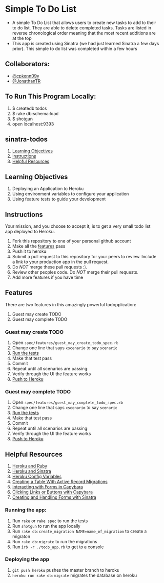 # Simple To Do List
* A simple To Do List that allows users to create new tasks to add to their to do list. They are able to delete completed tasks. Tasks are listed in reverse chronological order meaning that the most recent additions are at the top
* This app is created using Sinatra (we had just learned Sinatra a few days prior). This simple to do list was completed within a few hours

## Collaborators:
* [@cpkenn09y](https://github.com/cpkenn09y)
* [@JonathanTR](https://github.com/JonathanTR)

## To Run This Program Locally:
1. $ createdb todos
2. $ rake db:schema:load
3. $ shotgun
4. open localhost:9393

## sinatra-todos
1. [Learning Objectives](#learning-objectives)
1. [Instructions](#instructions)
1. [Helpful Resources](#helpful-resources)

## Learning Objectives

1. Deploying an Application to Heroku
1. Using environment variables to configure your application
1. Using feature tests to guide your development

## Instructions

Your mission, and you choose to accept it, is to get a very small todo list app
deployed to Heroku.

1. Fork this repository to one of your personal github account
1. Make all the [features](#features) pass
1. Push it to heroku
1. Submit a pull request to this repository for your peers to review. Include a
   link to your production app in the pull request.
1. Do *NOT* merge these pull requests :).
1. Review other peoples code. Do *NOT* merge their pull requests.
1. Add more features if you have time


## Features
There are two features in this amazingly powerful todopplication:

1. Guest may create TODO
1. Guest may complete TODO

### Guest may create TODO

1. Open `spec/features/guest_may_create_todo_spec.rb`
1. Change one line that says `xscenario` to say `scenario`
1. [Run the tests](#running-the-app)
1. Make that test pass
1. Commit
1. Repeat until all scenarios are passing
1. Verify through the UI the feature works
1. [Push to Heroku](#deploying-the-app)

### Guest may complete TODO

1. Open `spec/features/guest_may_complete_todo_spec.rb`
1. Change one line that says `xscenario` to say `scenario`
1. [Run the tests](#running-the-app)
1. Make that test pass
1. Commit
1. Repeat until all scenarios are passing
1. Verify through the UI the feature works
1. [Push to Heroku](#deploying-the-app)

## Helpful Resources
1. [Heroku and Ruby](https://devcenter.heroku.com/articles/getting-started-with-ruby#prerequisites)
1. [Heroku and Sinatra](https://devcenter.heroku.com/articles/rack#frameworks)
1. [Heroku Config Variables](https://devcenter.heroku.com/articles/config-vars)
1. [Creating a Table With Active Record Migrations](http://guides.rubyonrails.org/migrations.html#creating-a-table)
1. [Interacting with Forms in Capybara](https://github.com/jnicklas/capybara#interacting-with-forms)
1. [Clicking Links or Buttons with Capybara](https://github.com/jnicklas/capybara#clicking-links-and-buttons)
1. [Creating and Handling Forms with Sinatra](http://net.tutsplus.com/tutorials/ruby/singing-with-sinatra-the-recall-app-2/)

### Running the app:

1. Run `rake` or `rake spec` to run the tests
1. Run `shotgun` to run the app locally
1. Run `rake db:create_migration NAME=name_of_migration` to create a migraton
1. Run `rake db:migrate` to run the migrations
1. Run `irb -r ./todo_app.rb` to get to a console

### Deploying the app
1. `git push heroku` pushes the master branch to heroku
1. `heroku run rake db:migrate` migrates the database on heroku

